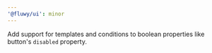 ```yaml
---
'@fluwy/ui': minor
---
```


Add support for templates and conditions to boolean properties like button's `disabled` property.
